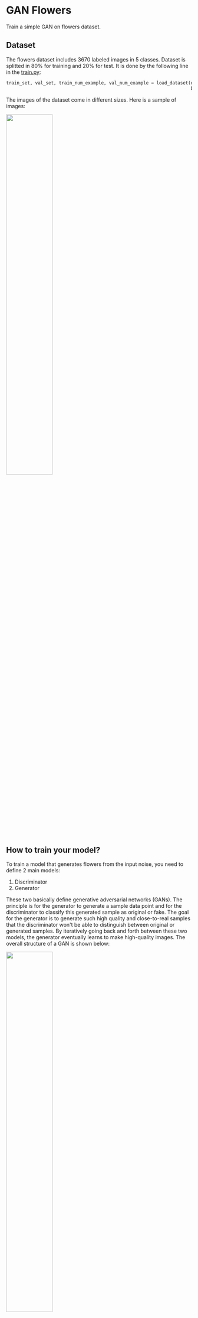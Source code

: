 # GAN Flowers
Train a simple GAN on flowers dataset.

## Dataset 
The flowers dataset includes 3670 labeled images in 5 classes. Dataset is splitted in 80% for training and 20% for test. It is done by the following line in the [train.py](train.py):

```python
train_set, val_set, train_num_example, val_num_example = load_dataset(dataset_path, img_size,
                                                                      batch_size, val_split_size)
```


The images of the dataset come in different sizes. Here is a sample of images:

<img src="https://github.com/Mahsa1994/GAN_Flowers/blob/main/sample1.png" width="50%">


## How to train your model?
To train a model that generates flowers from the input noise, you need to define 2 main models: 
1) Discriminator
2) Generator

These two basically define generative adversarial networks (GANs). The principle is for the generator to generate a sample data point and for the discriminator to classify this generated sample as original or fake. The goal for the generator is to generate such high quality and close-to-real samples that the discriminator won't be able to distinguish between original or generated samples. By iteratively going back and forth between these two models, the generator eventually learns to make high-quality images.
The overall structure of a GAN is shown below: 

<img src="https://github.com/Mahsa1994/GAN_Flowers/blob/main/structure.jpeg" width="50%">





